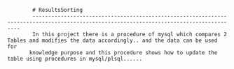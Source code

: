             
            # ResultsSorting
            ----------------------------------------------------------------------------------------------------------------------------------------
            In this project there is a procedure of mysql which compares 2 Tables and modifies the data accordingly.. and the data can be used for 
           knowledge purpose and this procedure shows how to update the table using procedures in mysql/plsql......
